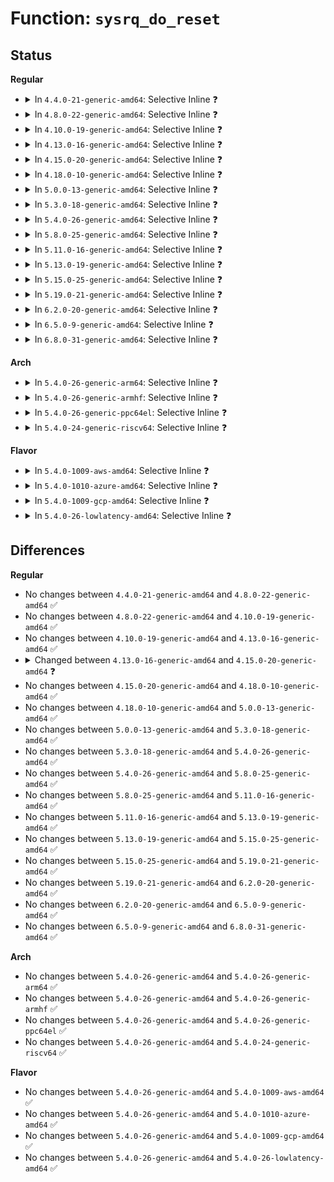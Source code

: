 # Function: <code>sysrq_do_reset</code>

## Status
<b>Regular</b>
<ul>
<li>
<details>
<summary>In <code>4.4.0-21-generic-amd64</code>: Selective Inline ❓</summary>

```c
void sysrq_do_reset(long unsigned int _state)
```

```json
{
  "name": "sysrq_do_reset",
  "collision_type": "Unique Static",
  "inline_type": "Selective",
  "funcs": [
    {
      "addr": 18446744071584013216,
      "name": "sysrq_do_reset",
      "external": false,
      "loc": "drivers/tty/sysrq.c:642",
      "file": "drivers/tty/sysrq.c",
      "inline": "not declared, inlined",
      "caller_inline": [
        "drivers/tty/sysrq.c:sysrq_filter"
      ],
      "caller_func": []
    }
  ],
  "symbols": [
    {
      "addr": 18446744071584013216,
      "name": "sysrq_do_reset",
      "section": ".text",
      "bind": "STB_LOCAL",
      "size": 30
    }
  ]
}
```
</details>
</li>
<li>
<details>
<summary>In <code>4.8.0-22-generic-amd64</code>: Selective Inline ❓</summary>

```c
void sysrq_do_reset(long unsigned int _state)
```

```json
{
  "name": "sysrq_do_reset",
  "collision_type": "Unique Static",
  "inline_type": "Selective",
  "funcs": [
    {
      "addr": 18446744071584346022,
      "name": "sysrq_do_reset",
      "external": false,
      "loc": "drivers/tty/sysrq.c:649",
      "file": "drivers/tty/sysrq.c",
      "inline": "not declared, inlined",
      "caller_inline": [
        "drivers/tty/sysrq.c:sysrq_filter"
      ],
      "caller_func": []
    }
  ],
  "symbols": [
    {
      "addr": 18446744071584344096,
      "name": "sysrq_do_reset",
      "section": ".text",
      "bind": "STB_LOCAL",
      "size": 30
    }
  ]
}
```
</details>
</li>
<li>
<details>
<summary>In <code>4.10.0-19-generic-amd64</code>: Selective Inline ❓</summary>

```c
void sysrq_do_reset(long unsigned int _state)
```

```json
{
  "name": "sysrq_do_reset",
  "collision_type": "Unique Static",
  "inline_type": "Selective",
  "funcs": [
    {
      "addr": 18446744071584527862,
      "name": "sysrq_do_reset",
      "external": false,
      "loc": "drivers/tty/sysrq.c:649",
      "file": "drivers/tty/sysrq.c",
      "inline": "not declared, inlined",
      "caller_inline": [
        "drivers/tty/sysrq.c:sysrq_filter"
      ],
      "caller_func": []
    }
  ],
  "symbols": [
    {
      "addr": 18446744071584525936,
      "name": "sysrq_do_reset",
      "section": ".text",
      "bind": "STB_LOCAL",
      "size": 30
    }
  ]
}
```
</details>
</li>
<li>
<details>
<summary>In <code>4.13.0-16-generic-amd64</code>: Selective Inline ❓</summary>

```c
void sysrq_do_reset(long unsigned int _state)
```

```json
{
  "name": "sysrq_do_reset",
  "collision_type": "Unique Static",
  "inline_type": "Selective",
  "funcs": [
    {
      "addr": 18446744071584610735,
      "name": "sysrq_do_reset",
      "external": false,
      "loc": "drivers/tty/sysrq.c:656",
      "file": "drivers/tty/sysrq.c",
      "inline": "not declared, inlined",
      "caller_inline": [
        "drivers/tty/sysrq.c:sysrq_filter"
      ],
      "caller_func": []
    }
  ],
  "symbols": [
    {
      "addr": 18446744071584609440,
      "name": "sysrq_do_reset",
      "section": ".text",
      "bind": "STB_LOCAL",
      "size": 30
    }
  ]
}
```
</details>
</li>
<li>
<details>
<summary>In <code>4.15.0-20-generic-amd64</code>: Selective Inline ❓</summary>

```c
void sysrq_do_reset(struct timer_list * t)
```

```json
{
  "name": "sysrq_do_reset",
  "collision_type": "Unique Static",
  "inline_type": "Selective",
  "funcs": [
    {
      "addr": 18446744071585023279,
      "name": "sysrq_do_reset",
      "external": false,
      "loc": "drivers/tty/sysrq.c:662",
      "file": "drivers/tty/sysrq.c",
      "inline": "not declared, inlined",
      "caller_inline": [
        "drivers/tty/sysrq.c:sysrq_filter"
      ],
      "caller_func": []
    }
  ],
  "symbols": [
    {
      "addr": 18446744071585021968,
      "name": "sysrq_do_reset",
      "section": ".text",
      "bind": "STB_LOCAL",
      "size": 27
    }
  ]
}
```
</details>
</li>
<li>
<details>
<summary>In <code>4.18.0-10-generic-amd64</code>: Selective Inline ❓</summary>

```c
void sysrq_do_reset(struct timer_list * t)
```

```json
{
  "name": "sysrq_do_reset",
  "collision_type": "Unique Static",
  "inline_type": "Selective",
  "funcs": [
    {
      "addr": 18446744071585257831,
      "name": "sysrq_do_reset",
      "external": false,
      "loc": "drivers/tty/sysrq.c:662",
      "file": "drivers/tty/sysrq.c",
      "inline": "not declared, inlined",
      "caller_inline": [
        "drivers/tty/sysrq.c:sysrq_filter"
      ],
      "caller_func": []
    }
  ],
  "symbols": [
    {
      "addr": 18446744071585256112,
      "name": "sysrq_do_reset",
      "section": ".text",
      "bind": "STB_LOCAL",
      "size": 27
    }
  ]
}
```
</details>
</li>
<li>
<details>
<summary>In <code>5.0.0-13-generic-amd64</code>: Selective Inline ❓</summary>

```c
void sysrq_do_reset(struct timer_list * t)
```

```json
{
  "name": "sysrq_do_reset",
  "collision_type": "Unique Static",
  "inline_type": "Selective",
  "funcs": [
    {
      "addr": 18446744071585377213,
      "name": "sysrq_do_reset",
      "external": false,
      "loc": "drivers/tty/sysrq.c:655",
      "file": "drivers/tty/sysrq.c",
      "inline": "not declared, inlined",
      "caller_inline": [
        "drivers/tty/sysrq.c:sysrq_filter"
      ],
      "caller_func": []
    }
  ],
  "symbols": [
    {
      "addr": 18446744071585375504,
      "name": "sysrq_do_reset",
      "section": ".text",
      "bind": "STB_LOCAL",
      "size": 20
    }
  ]
}
```
</details>
</li>
<li>
<details>
<summary>In <code>5.3.0-18-generic-amd64</code>: Selective Inline ❓</summary>

```c
void sysrq_do_reset(struct timer_list * t)
```

```json
{
  "name": "sysrq_do_reset",
  "collision_type": "Unique Static",
  "inline_type": "Selective",
  "funcs": [
    {
      "addr": 18446744071585591107,
      "name": "sysrq_do_reset",
      "external": false,
      "loc": "drivers/tty/sysrq.c:661",
      "file": "drivers/tty/sysrq.c",
      "inline": "not declared, inlined",
      "caller_inline": [
        "drivers/tty/sysrq.c:sysrq_filter"
      ],
      "caller_func": []
    }
  ],
  "symbols": [
    {
      "addr": 18446744071585589344,
      "name": "sysrq_do_reset",
      "section": ".text",
      "bind": "STB_LOCAL",
      "size": 20
    }
  ]
}
```
</details>
</li>
<li>
<details>
<summary>In <code>5.4.0-26-generic-amd64</code>: Selective Inline ❓</summary>

```c
void sysrq_do_reset(struct timer_list * t)
```

```json
{
  "name": "sysrq_do_reset",
  "collision_type": "Unique Static",
  "inline_type": "Selective",
  "funcs": [
    {
      "addr": 18446744071585731915,
      "name": "sysrq_do_reset",
      "external": false,
      "loc": "drivers/tty/sysrq.c:656",
      "file": "drivers/tty/sysrq.c",
      "inline": "not declared, inlined",
      "caller_inline": [
        "drivers/tty/sysrq.c:sysrq_filter"
      ],
      "caller_func": []
    }
  ],
  "symbols": [
    {
      "addr": 18446744071585730208,
      "name": "sysrq_do_reset",
      "section": ".text",
      "bind": "STB_LOCAL",
      "size": 20
    }
  ]
}
```
</details>
</li>
<li>
<details>
<summary>In <code>5.8.0-25-generic-amd64</code>: Selective Inline ❓</summary>

```c
void sysrq_do_reset(struct timer_list * t)
```

```json
{
  "name": "sysrq_do_reset",
  "collision_type": "Unique Static",
  "inline_type": "Selective",
  "funcs": [
    {
      "addr": 18446744071586462708,
      "name": "sysrq_do_reset",
      "external": false,
      "loc": "drivers/tty/sysrq.c:671",
      "file": "drivers/tty/sysrq.c",
      "inline": "not declared, inlined",
      "caller_inline": [
        "drivers/tty/sysrq.c:sysrq_handle_keypress"
      ],
      "caller_func": []
    }
  ],
  "symbols": [
    {
      "addr": 18446744071586460992,
      "name": "sysrq_do_reset",
      "section": ".text",
      "bind": "STB_LOCAL",
      "size": 20
    }
  ]
}
```
</details>
</li>
<li>
<details>
<summary>In <code>5.11.0-16-generic-amd64</code>: Selective Inline ❓</summary>

```c
void sysrq_do_reset(struct timer_list * t)
```

```json
{
  "name": "sysrq_do_reset",
  "collision_type": "Unique Static",
  "inline_type": "Selective",
  "funcs": [
    {
      "addr": 18446744071586576980,
      "name": "sysrq_do_reset",
      "external": false,
      "loc": "drivers/tty/sysrq.c:700",
      "file": "drivers/tty/sysrq.c",
      "inline": "not declared, inlined",
      "caller_inline": [
        "drivers/tty/sysrq.c:sysrq_handle_keypress"
      ],
      "caller_func": []
    }
  ],
  "symbols": [
    {
      "addr": 18446744071586575296,
      "name": "sysrq_do_reset",
      "section": ".text",
      "bind": "STB_LOCAL",
      "size": 20
    }
  ]
}
```
</details>
</li>
<li>
<details>
<summary>In <code>5.13.0-19-generic-amd64</code>: Selective Inline ❓</summary>

```c
void sysrq_do_reset(struct timer_list * t)
```

```json
{
  "name": "sysrq_do_reset",
  "collision_type": "Unique Static",
  "inline_type": "Selective",
  "funcs": [
    {
      "addr": 18446744071586461876,
      "name": "sysrq_do_reset",
      "external": false,
      "loc": "drivers/tty/sysrq.c:701",
      "file": "drivers/tty/sysrq.c",
      "inline": "not declared, inlined",
      "caller_inline": [
        "drivers/tty/sysrq.c:sysrq_handle_keypress"
      ],
      "caller_func": []
    }
  ],
  "symbols": [
    {
      "addr": 18446744071586460208,
      "name": "sysrq_do_reset",
      "section": ".text",
      "bind": "STB_LOCAL",
      "size": 20
    }
  ]
}
```
</details>
</li>
<li>
<details>
<summary>In <code>5.15.0-25-generic-amd64</code>: Selective Inline ❓</summary>

```c
void sysrq_do_reset(struct timer_list * t)
```

```json
{
  "name": "sysrq_do_reset",
  "collision_type": "Unique Static",
  "inline_type": "Selective",
  "funcs": [
    {
      "addr": 18446744071586989368,
      "name": "sysrq_do_reset",
      "external": false,
      "loc": "drivers/tty/sysrq.c:701",
      "file": "drivers/tty/sysrq.c",
      "inline": "not declared, inlined",
      "caller_inline": [
        "drivers/tty/sysrq.c:sysrq_handle_keypress"
      ],
      "caller_func": []
    }
  ],
  "symbols": [
    {
      "addr": 18446744071586987104,
      "name": "sysrq_do_reset",
      "section": ".text",
      "bind": "STB_LOCAL",
      "size": 20
    }
  ]
}
```
</details>
</li>
<li>
<details>
<summary>In <code>5.19.0-21-generic-amd64</code>: Selective Inline ❓</summary>

```c
void sysrq_do_reset(struct timer_list * t)
```

```json
{
  "name": "sysrq_do_reset",
  "collision_type": "Unique Static",
  "inline_type": "Selective",
  "funcs": [
    {
      "addr": 18446744071588287623,
      "name": "sysrq_do_reset",
      "external": false,
      "loc": "drivers/tty/sysrq.c:704",
      "file": "drivers/tty/sysrq.c",
      "inline": "not declared, inlined",
      "caller_inline": [
        "drivers/tty/sysrq.c:sysrq_handle_keypress"
      ],
      "caller_func": []
    }
  ],
  "symbols": [
    {
      "addr": 18446744071588284896,
      "name": "sysrq_do_reset",
      "section": ".text",
      "bind": "STB_LOCAL",
      "size": 26
    }
  ]
}
```
</details>
</li>
<li>
<details>
<summary>In <code>6.2.0-20-generic-amd64</code>: Selective Inline ❓</summary>

```c
void sysrq_do_reset(struct timer_list * t)
```

```json
{
  "name": "sysrq_do_reset",
  "collision_type": "Unique Static",
  "inline_type": "Selective",
  "funcs": [
    {
      "addr": 18446744071589704583,
      "name": "sysrq_do_reset",
      "external": false,
      "loc": "drivers/tty/sysrq.c:704",
      "file": "drivers/tty/sysrq.c",
      "inline": "not declared, inlined",
      "caller_inline": [
        "drivers/tty/sysrq.c:sysrq_handle_keypress"
      ],
      "caller_func": []
    }
  ],
  "symbols": [
    {
      "addr": 18446744071589701168,
      "name": "sysrq_do_reset",
      "section": ".text",
      "bind": "STB_LOCAL",
      "size": 26
    }
  ]
}
```
</details>
</li>
<li>
<details>
<summary>In <code>6.5.0-9-generic-amd64</code>: Selective Inline ❓</summary>

```c
void sysrq_do_reset(struct timer_list * t)
```

```json
{
  "name": "sysrq_do_reset",
  "collision_type": "Unique Static",
  "inline_type": "Selective",
  "funcs": [
    {
      "addr": 18446744071590009290,
      "name": "sysrq_do_reset",
      "external": false,
      "loc": "drivers/tty/sysrq.c:704",
      "file": "drivers/tty/sysrq.c",
      "inline": "not declared, inlined",
      "caller_inline": [
        "drivers/tty/sysrq.c:sysrq_handle_keypress"
      ],
      "caller_func": []
    }
  ],
  "symbols": [
    {
      "addr": 18446744071590005856,
      "name": "sysrq_do_reset",
      "section": ".text",
      "bind": "STB_LOCAL",
      "size": 26
    }
  ]
}
```
</details>
</li>
<li>
<details>
<summary>In <code>6.8.0-31-generic-amd64</code>: Selective Inline ❓</summary>

```c
void sysrq_do_reset(struct timer_list * t)
```

```json
{
  "name": "sysrq_do_reset",
  "collision_type": "Unique Static",
  "inline_type": "Selective",
  "funcs": [
    {
      "addr": 18446744071590347802,
      "name": "sysrq_do_reset",
      "external": false,
      "loc": "drivers/tty/sysrq.c:703",
      "file": "drivers/tty/sysrq.c",
      "inline": "not declared, inlined",
      "caller_inline": [
        "drivers/tty/sysrq.c:sysrq_handle_keypress"
      ],
      "caller_func": []
    }
  ],
  "symbols": [
    {
      "addr": 18446744071590344288,
      "name": "sysrq_do_reset",
      "section": ".text",
      "bind": "STB_LOCAL",
      "size": 26
    }
  ]
}
```
</details>
</li>
</ul>
<b>Arch</b>
<ul>
<li>
<details>
<summary>In <code>5.4.0-26-generic-arm64</code>: Selective Inline ❓</summary>

```c
void sysrq_do_reset(struct timer_list * t)
```

```json
{
  "name": "sysrq_do_reset",
  "collision_type": "Unique Static",
  "inline_type": "Selective",
  "funcs": [
    {
      "addr": 18446603336498432732,
      "name": "sysrq_do_reset",
      "external": false,
      "loc": "drivers/tty/sysrq.c:656",
      "file": "drivers/tty/sysrq.c",
      "inline": "not declared, inlined",
      "caller_inline": [
        "drivers/tty/sysrq.c:sysrq_filter"
      ],
      "caller_func": []
    }
  ],
  "symbols": [
    {
      "addr": 18446603336498429184,
      "name": "sysrq_do_reset",
      "section": ".text",
      "bind": "STB_LOCAL",
      "size": 48
    }
  ]
}
```
</details>
</li>
<li>
<details>
<summary>In <code>5.4.0-26-generic-armhf</code>: Selective Inline ❓</summary>

```c
void sysrq_do_reset(struct timer_list * t)
```

```json
{
  "name": "sysrq_do_reset",
  "collision_type": "Unique Static",
  "inline_type": "Selective",
  "funcs": [
    {
      "addr": 3231098052,
      "name": "sysrq_do_reset",
      "external": false,
      "loc": "drivers/tty/sysrq.c:656",
      "file": "drivers/tty/sysrq.c",
      "inline": "not declared, inlined",
      "caller_inline": [
        "drivers/tty/sysrq.c:sysrq_filter"
      ],
      "caller_func": []
    }
  ],
  "symbols": [
    {
      "addr": 3231095112,
      "name": "sysrq_do_reset",
      "section": ".text",
      "bind": "STB_LOCAL",
      "size": 36
    }
  ]
}
```
</details>
</li>
<li>
<details>
<summary>In <code>5.4.0-26-generic-ppc64el</code>: Selective Inline ❓</summary>

```c
void sysrq_do_reset(struct timer_list * t)
```

```json
{
  "name": "sysrq_do_reset",
  "collision_type": "Unique Static",
  "inline_type": "Selective",
  "funcs": [
    {
      "addr": 13835058055291616680,
      "name": "sysrq_do_reset",
      "external": false,
      "loc": "drivers/tty/sysrq.c:656",
      "file": "drivers/tty/sysrq.c",
      "inline": "not declared, inlined",
      "caller_inline": [
        "drivers/tty/sysrq.c:sysrq_filter"
      ],
      "caller_func": []
    }
  ],
  "symbols": [
    {
      "addr": 13835058055291613072,
      "name": "sysrq_do_reset",
      "section": ".text",
      "bind": "STB_LOCAL",
      "size": 60
    }
  ]
}
```
</details>
</li>
<li>
<details>
<summary>In <code>5.4.0-24-generic-riscv64</code>: Selective Inline ❓</summary>

```c
void sysrq_do_reset(struct timer_list * t)
```

```json
{
  "name": "sysrq_do_reset",
  "collision_type": "Unique Static",
  "inline_type": "Selective",
  "funcs": [
    {
      "addr": 18446743936276083150,
      "name": "sysrq_do_reset",
      "external": false,
      "loc": "drivers/tty/sysrq.c:656",
      "file": "drivers/tty/sysrq.c",
      "inline": "not declared, inlined",
      "caller_inline": [
        "drivers/tty/sysrq.c:sysrq_filter"
      ],
      "caller_func": []
    }
  ],
  "symbols": [
    {
      "addr": 18446743936276080624,
      "name": "sysrq_do_reset",
      "section": ".text",
      "bind": "STB_LOCAL",
      "size": 46
    }
  ]
}
```
</details>
</li>
</ul>
<b>Flavor</b>
<ul>
<li>
<details>
<summary>In <code>5.4.0-1009-aws-amd64</code>: Selective Inline ❓</summary>

```c
void sysrq_do_reset(struct timer_list * t)
```

```json
{
  "name": "sysrq_do_reset",
  "collision_type": "Unique Static",
  "inline_type": "Selective",
  "funcs": [
    {
      "addr": 18446744071585492939,
      "name": "sysrq_do_reset",
      "external": false,
      "loc": "drivers/tty/sysrq.c:656",
      "file": "drivers/tty/sysrq.c",
      "inline": "not declared, inlined",
      "caller_inline": [
        "drivers/tty/sysrq.c:sysrq_filter"
      ],
      "caller_func": []
    }
  ],
  "symbols": [
    {
      "addr": 18446744071585491232,
      "name": "sysrq_do_reset",
      "section": ".text",
      "bind": "STB_LOCAL",
      "size": 20
    }
  ]
}
```
</details>
</li>
<li>
<details>
<summary>In <code>5.4.0-1010-azure-amd64</code>: Selective Inline ❓</summary>

```c
void sysrq_do_reset(struct timer_list * t)
```

```json
{
  "name": "sysrq_do_reset",
  "collision_type": "Unique Static",
  "inline_type": "Selective",
  "funcs": [
    {
      "addr": 18446744071585362779,
      "name": "sysrq_do_reset",
      "external": false,
      "loc": "drivers/tty/sysrq.c:656",
      "file": "drivers/tty/sysrq.c",
      "inline": "not declared, inlined",
      "caller_inline": [
        "drivers/tty/sysrq.c:sysrq_filter"
      ],
      "caller_func": []
    }
  ],
  "symbols": [
    {
      "addr": 18446744071585361072,
      "name": "sysrq_do_reset",
      "section": ".text",
      "bind": "STB_LOCAL",
      "size": 20
    }
  ]
}
```
</details>
</li>
<li>
<details>
<summary>In <code>5.4.0-1009-gcp-amd64</code>: Selective Inline ❓</summary>

```c
void sysrq_do_reset(struct timer_list * t)
```

```json
{
  "name": "sysrq_do_reset",
  "collision_type": "Unique Static",
  "inline_type": "Selective",
  "funcs": [
    {
      "addr": 18446744071585682315,
      "name": "sysrq_do_reset",
      "external": false,
      "loc": "drivers/tty/sysrq.c:656",
      "file": "drivers/tty/sysrq.c",
      "inline": "not declared, inlined",
      "caller_inline": [
        "drivers/tty/sysrq.c:sysrq_filter"
      ],
      "caller_func": []
    }
  ],
  "symbols": [
    {
      "addr": 18446744071585680608,
      "name": "sysrq_do_reset",
      "section": ".text",
      "bind": "STB_LOCAL",
      "size": 20
    }
  ]
}
```
</details>
</li>
<li>
<details>
<summary>In <code>5.4.0-26-lowlatency-amd64</code>: Selective Inline ❓</summary>

```c
void sysrq_do_reset(struct timer_list * t)
```

```json
{
  "name": "sysrq_do_reset",
  "collision_type": "Unique Static",
  "inline_type": "Selective",
  "funcs": [
    {
      "addr": 18446744071585790347,
      "name": "sysrq_do_reset",
      "external": false,
      "loc": "drivers/tty/sysrq.c:656",
      "file": "drivers/tty/sysrq.c",
      "inline": "not declared, inlined",
      "caller_inline": [
        "drivers/tty/sysrq.c:sysrq_filter"
      ],
      "caller_func": []
    }
  ],
  "symbols": [
    {
      "addr": 18446744071585788656,
      "name": "sysrq_do_reset",
      "section": ".text",
      "bind": "STB_LOCAL",
      "size": 20
    }
  ]
}
```
</details>
</li>
</ul>

## Differences
<b>Regular</b>
<ul>
<li>
No changes between <code>4.4.0-21-generic-amd64</code> and <code>4.8.0-22-generic-amd64</code> ✅
</li>
<li>
No changes between <code>4.8.0-22-generic-amd64</code> and <code>4.10.0-19-generic-amd64</code> ✅
</li>
<li>
No changes between <code>4.10.0-19-generic-amd64</code> and <code>4.13.0-16-generic-amd64</code> ✅
</li>
<li>
<details>
<summary>Changed between <code>4.13.0-16-generic-amd64</code> and <code>4.15.0-20-generic-amd64</code> ❓</summary>
<ul>
<li>
<b>Param added. </b>
<code>struct timer_list * t</code>
</li>
<li>
<b>Param removed. </b>
<code>long unsigned int _state</code>
</li>
</ul>
</details>
</li>
<li>
No changes between <code>4.15.0-20-generic-amd64</code> and <code>4.18.0-10-generic-amd64</code> ✅
</li>
<li>
No changes between <code>4.18.0-10-generic-amd64</code> and <code>5.0.0-13-generic-amd64</code> ✅
</li>
<li>
No changes between <code>5.0.0-13-generic-amd64</code> and <code>5.3.0-18-generic-amd64</code> ✅
</li>
<li>
No changes between <code>5.3.0-18-generic-amd64</code> and <code>5.4.0-26-generic-amd64</code> ✅
</li>
<li>
No changes between <code>5.4.0-26-generic-amd64</code> and <code>5.8.0-25-generic-amd64</code> ✅
</li>
<li>
No changes between <code>5.8.0-25-generic-amd64</code> and <code>5.11.0-16-generic-amd64</code> ✅
</li>
<li>
No changes between <code>5.11.0-16-generic-amd64</code> and <code>5.13.0-19-generic-amd64</code> ✅
</li>
<li>
No changes between <code>5.13.0-19-generic-amd64</code> and <code>5.15.0-25-generic-amd64</code> ✅
</li>
<li>
No changes between <code>5.15.0-25-generic-amd64</code> and <code>5.19.0-21-generic-amd64</code> ✅
</li>
<li>
No changes between <code>5.19.0-21-generic-amd64</code> and <code>6.2.0-20-generic-amd64</code> ✅
</li>
<li>
No changes between <code>6.2.0-20-generic-amd64</code> and <code>6.5.0-9-generic-amd64</code> ✅
</li>
<li>
No changes between <code>6.5.0-9-generic-amd64</code> and <code>6.8.0-31-generic-amd64</code> ✅
</li>
</ul>
<b>Arch</b>
<ul>
<li>
No changes between <code>5.4.0-26-generic-amd64</code> and <code>5.4.0-26-generic-arm64</code> ✅
</li>
<li>
No changes between <code>5.4.0-26-generic-amd64</code> and <code>5.4.0-26-generic-armhf</code> ✅
</li>
<li>
No changes between <code>5.4.0-26-generic-amd64</code> and <code>5.4.0-26-generic-ppc64el</code> ✅
</li>
<li>
No changes between <code>5.4.0-26-generic-amd64</code> and <code>5.4.0-24-generic-riscv64</code> ✅
</li>
</ul>
<b>Flavor</b>
<ul>
<li>
No changes between <code>5.4.0-26-generic-amd64</code> and <code>5.4.0-1009-aws-amd64</code> ✅
</li>
<li>
No changes between <code>5.4.0-26-generic-amd64</code> and <code>5.4.0-1010-azure-amd64</code> ✅
</li>
<li>
No changes between <code>5.4.0-26-generic-amd64</code> and <code>5.4.0-1009-gcp-amd64</code> ✅
</li>
<li>
No changes between <code>5.4.0-26-generic-amd64</code> and <code>5.4.0-26-lowlatency-amd64</code> ✅
</li>
</ul>
